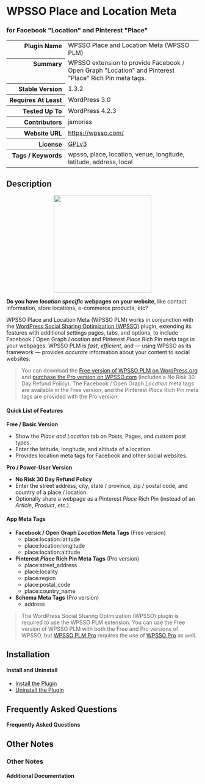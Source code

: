 <h1>WPSSO Place and Location Meta</h1><h3>for Facebook &quot;Location&quot; and Pinterest &quot;Place&quot;</h3>

<table>
<tr><th align="right" valign="top" nowrap>Plugin Name</th><td>WPSSO Place and Location Meta (WPSSO PLM)</td></tr>
<tr><th align="right" valign="top" nowrap>Summary</th><td>WPSSO extension to provide Facebook / Open Graph &quot;Location&quot; and Pinterest &quot;Place&quot; Rich Pin meta tags.</td></tr>
<tr><th align="right" valign="top" nowrap>Stable Version</th><td>1.3.2</td></tr>
<tr><th align="right" valign="top" nowrap>Requires At Least</th><td>WordPress 3.0</td></tr>
<tr><th align="right" valign="top" nowrap>Tested Up To</th><td>WordPress 4.2.3</td></tr>
<tr><th align="right" valign="top" nowrap>Contributors</th><td>jsmoriss</td></tr>
<tr><th align="right" valign="top" nowrap>Website URL</th><td><a href="https://wpsso.com/">https://wpsso.com/</a></td></tr>
<tr><th align="right" valign="top" nowrap>License</th><td><a href="http://www.gnu.org/licenses/gpl.txt">GPLv3</a></td></tr>
<tr><th align="right" valign="top" nowrap>Tags / Keywords</th><td>wpsso, place, location, venue, longitude, latitude, address, local</td></tr>
</table>

<h2>Description</h2>

<p align="center"><img src="https://surniaulula.github.io/wpsso-plm/assets/icon-256x256.png" width="256" height="256" /></p><p><strong>Do you have <em>location specific</em> webpages on your website</strong>, like contact information, store locations, e-commerce products, etc?</p>

<p>WPSSO Place and Location Meta (WPSSO PLM) works in conjunction with the <a href="https://wordpress.org/plugins/wpsso/">WordPress Social Sharing Optimization (WPSSO)</a> plugin, extending its features with additional settings pages, tabs, and options, to include Facebook / Open Graph <em>Location</em> and Pinterest <em>Place</em> Rich Pin meta tags in your webpages. WPSSO PLM is <em>fast</em>, <em>efficient</em>, and &mdash; using WPSSO as its framework &mdash; provides <em>accurate</em> information about your content to social websites.</p>

<blockquote>
<p>You can download the <a href="https://wordpress.org/plugins/wpsso-plm/">Free version of WPSSO PLM on WordPress.org</a> and <a href="(http://wpsso.com/extend/plugins/wpsso-plm/">purchase the Pro version on WPSSO.com</a> (includes a No Risk 30 Day Refund Policy). The Facebook / Open Graph <em>Location</em> meta tags are available in the Free version, and the Pinterest <em>Place</em> Rich Pin meta tags are provided with the Pro version.</p>
</blockquote>

<h4>Quick List of Features</h4>

<p><strong>Free / Basic Version</strong></p>

<ul>
<li>Show the <em>Place and Location</em> tab on Posts, Pages, and custom post types.</li>
<li>Enter the latitude, longitude, and altitude of a location.</li>
<li>Provides location meta tags for Facebook and other social websites.</li>
</ul>

<p><strong>Pro / Power-User Version</strong></p>

<ul>
<li><strong>No Risk 30 Day Refund Policy</strong></li>
<li>Enter the street address, city, state / province, zip / postal code, and country of a place / location.</li>
<li>Optionally share a webpage as a Pinterest <em>Place</em> Rich Pin (instead of an <em>Article</em>, <em>Product</em>, etc.).</li>
</ul>

<h4>App Meta Tags</h4>

<ul>
<li><strong>Facebook / Open Graph <em>Location</em> Meta Tags</strong> (Free version)
    <ul>
    <li>place:location:latitude</li>
    <li>place:location:longitude</li>
    <li>place:location:altitude</li>
    </ul>
</li>
<li><strong>Pinterest <em>Place</em> Rich Pin Meta Tags</strong> (Pro version)
    <ul>
    <li>place:street_address</li>
    <li>place:locality</li>
    <li>place:region</li>
    <li>place:postal_code</li>
    <li>place:country_name</li>
    </ul>
</li>
<li><strong>Schema Meta Tags</strong> (Pro version)
    <ul>
        <li>address</li>
    </ul>
</li>
</ul>

<blockquote>
<p>The WordPress Social Sharing Optimization (WPSSO) plugin is required to use the WPSSO PLM extension. You can use the Free version of WPSSO PLM with both the Free and Pro versions of WPSSO, but <a href="http://wpsso.com/extend/plugins/wpsso-plm/">WPSSO PLM Pro</a> requires the use of <a href="http://wpsso.com/extend/plugins/wpsso/">WPSSO Pro</a> as well.</p>
</blockquote>


<h2>Installation</h2>

<h4>Install and Uninstall</h4>

<ul>
    <li><a href="http://wpsso.com/codex/plugins/wpsso-plm/installation/install-the-plugin/">Install the Plugin</a></li>
    <li><a href="http://wpsso.com/codex/plugins/wpsso-plm/installation/uninstall-the-plugin/">Uninstall the Plugin</a></li>
</ul>


<h2>Frequently Asked Questions</h2>

<h4>Frequently Asked Questions</h4>


<h2>Other Notes</h2>

<h3>Other Notes</h3>
<h4>Additional Documentation</h4>


